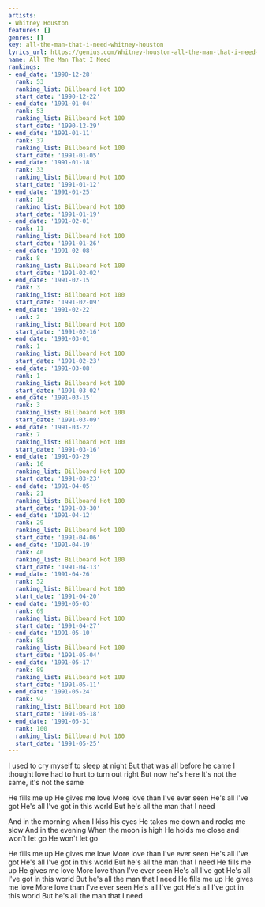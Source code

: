 ```yaml
---
artists:
- Whitney Houston
features: []
genres: []
key: all-the-man-that-i-need-whitney-houston
lyrics_url: https://genius.com/Whitney-houston-all-the-man-that-i-need-lyrics
name: All The Man That I Need
rankings:
- end_date: '1990-12-28'
  rank: 53
  ranking_list: Billboard Hot 100
  start_date: '1990-12-22'
- end_date: '1991-01-04'
  rank: 53
  ranking_list: Billboard Hot 100
  start_date: '1990-12-29'
- end_date: '1991-01-11'
  rank: 37
  ranking_list: Billboard Hot 100
  start_date: '1991-01-05'
- end_date: '1991-01-18'
  rank: 33
  ranking_list: Billboard Hot 100
  start_date: '1991-01-12'
- end_date: '1991-01-25'
  rank: 18
  ranking_list: Billboard Hot 100
  start_date: '1991-01-19'
- end_date: '1991-02-01'
  rank: 11
  ranking_list: Billboard Hot 100
  start_date: '1991-01-26'
- end_date: '1991-02-08'
  rank: 8
  ranking_list: Billboard Hot 100
  start_date: '1991-02-02'
- end_date: '1991-02-15'
  rank: 3
  ranking_list: Billboard Hot 100
  start_date: '1991-02-09'
- end_date: '1991-02-22'
  rank: 2
  ranking_list: Billboard Hot 100
  start_date: '1991-02-16'
- end_date: '1991-03-01'
  rank: 1
  ranking_list: Billboard Hot 100
  start_date: '1991-02-23'
- end_date: '1991-03-08'
  rank: 1
  ranking_list: Billboard Hot 100
  start_date: '1991-03-02'
- end_date: '1991-03-15'
  rank: 3
  ranking_list: Billboard Hot 100
  start_date: '1991-03-09'
- end_date: '1991-03-22'
  rank: 7
  ranking_list: Billboard Hot 100
  start_date: '1991-03-16'
- end_date: '1991-03-29'
  rank: 16
  ranking_list: Billboard Hot 100
  start_date: '1991-03-23'
- end_date: '1991-04-05'
  rank: 21
  ranking_list: Billboard Hot 100
  start_date: '1991-03-30'
- end_date: '1991-04-12'
  rank: 29
  ranking_list: Billboard Hot 100
  start_date: '1991-04-06'
- end_date: '1991-04-19'
  rank: 40
  ranking_list: Billboard Hot 100
  start_date: '1991-04-13'
- end_date: '1991-04-26'
  rank: 52
  ranking_list: Billboard Hot 100
  start_date: '1991-04-20'
- end_date: '1991-05-03'
  rank: 69
  ranking_list: Billboard Hot 100
  start_date: '1991-04-27'
- end_date: '1991-05-10'
  rank: 85
  ranking_list: Billboard Hot 100
  start_date: '1991-05-04'
- end_date: '1991-05-17'
  rank: 89
  ranking_list: Billboard Hot 100
  start_date: '1991-05-11'
- end_date: '1991-05-24'
  rank: 92
  ranking_list: Billboard Hot 100
  start_date: '1991-05-18'
- end_date: '1991-05-31'
  rank: 100
  ranking_list: Billboard Hot 100
  start_date: '1991-05-25'
---
```

I used to cry myself to sleep at night
But that was all before he came
I thought love had to hurt to turn out right
But now he's here
It's not the same, it's not the same


He fills me up
He gives me love
More love than I've ever seen
He's all I've got
He's all I've got in this world
But he's all the man that I need


And in the morning when I kiss his eyes
He takes me down and rocks me slow
And in the evening
When the moon is high
He holds me close and won't let go
He won't let go


He fills me up
He gives me love
More love than I've ever seen
He's all I've got
He's all I've got in this world
But he's all the man that I need
He fills me up
He gives me love
More love than I've ever seen
He's all I've got
He's all I've got in this world
But he's all the man that I need
He fills me up
He gives me love
More love than I've ever seen
He's all I've got
He's all I've got in this world
But he's all the man that I need
